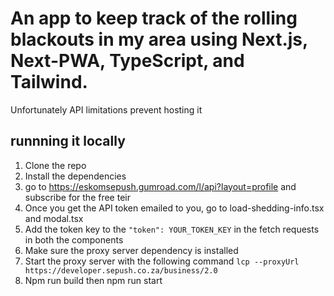 # An app to keep track of the rolling blackouts in my area using Next.js, Next-PWA, TypeScript, and Tailwind.

Unfortunately API limitations prevent hosting it

## runnning it locally

1. Clone the repo
2. Install the dependencies
3. go to https://eskomsepush.gumroad.com/l/api?layout=profile and subscribe for the free teir
4. Once you get the API token emailed to you, go to load-shedding-info.tsx and modal.tsx
5. Add the token key to the `"token": YOUR_TOKEN_KEY` in the fetch requests in both the components
6. Make sure the proxy server dependency is installed
7. Start the proxy server with the following command `lcp --proxyUrl https://developer.sepush.co.za/business/2.0`
8. Npm run build then npm run start
